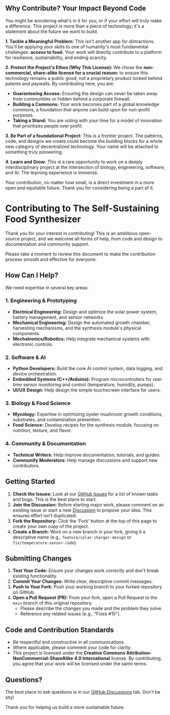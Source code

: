 ## Why Contribute? Your Impact Beyond Code

You might be wondering what's in it for you, or if your effort will truly make a difference. This project is more than a piece of technology; it's a statement about the future we want to build.

**1. Tackle a Meaningful Problem:** This isn't another app for distractions. You'll be applying your skills to one of humanity's most fundamental challenges: **access to food.** Your work will directly contribute to a platform for resilience, sustainability, and ending scarcity.

**2. Protect the Project's Ethos (Why This License):**
We chose the **non-commercial, share-alike license for a crucial reason:** to ensure this technology remains a public good, not a proprietary product locked behind patents and paywalls. By contributing here, you are:
*   **Guaranteeing Access:** Ensuring the design can never be taken away from communities or hidden behind a corporate firewall.
*   **Building a Commons:** Your work becomes part of a global knowledge commons, a foundation that anyone can build upon for non-profit purposes.
*   **Taking a Stand:** You are voting with your time for a model of innovation that prioritizes people over profit.

**3. Be Part of a foundational Project:** This is a frontier project. The patterns, code, and designs we create could become the building blocks for a whole new category of decentralized technology. Your name will be attached to something truly pioneering.

**4. Learn and Grow:** This is a rare opportunity to work on a deeply interdisciplinary project at the intersection of biology, engineering, software, and AI. The learning experience is immense.

Your contribution, no matter how small, is a direct investment in a more open and equitable future. Thank you for considering being a part of it.

# Contributing to The Self-Sustaining Food Synthesizer

Thank you for your interest in contributing! This is an ambitious open-source project, and we welcome all forms of help, from code and design to documentation and community support.

Please take a moment to review this document to make the contribution process smooth and effective for everyone.

## How Can I Help?

We need expertise in several key areas:

### 1. Engineering & Prototyping
*   **Electrical Engineering:** Design and optimize the solar power system, battery management, and sensor networks.
*   **Mechanical Engineering:** Design the automated growth chamber, harvesting mechanisms, and the synthesis module's physical components.
*   **Mechatronics/Robotics:** Help integrate mechanical systems with electronic controls.

### 2. Software & AI
*   **Python Developers:** Build the core AI control system, data logging, and device orchestration.
*   **Embedded Systems (C++/Arduino):** Program microcontrollers for real-time sensor monitoring and control (temperature, humidity, pumps).
*   **UI/UX Design:** Help design the simple touchscreen interface for users.

### 3. Biology & Food Science
*   **Mycology:** Expertise in optimizing oyster mushroom growth conditions, substrates, and contamination prevention.
*   **Food Science:** Develop recipes for the synthesis module, focusing on nutrition, texture, and flavor.

### 4. Community & Documentation
*   **Technical Writers:** Help improve documentation, tutorials, and guides.
*   **Community Moderators:** Help manage discussions and support new contributors.

## Getting Started

1.  **Check the Issues:** Look at our [GitHub Issues](https://github.com/JDM95aus/Self-sustaining-solar-food-synthesiser-/issues) for a list of known tasks and bugs. This is the best place to start.
2.  **Join the Discussion:** Before starting major work, please comment on an existing issue or start a new [Discussion](https://github.com/JDM95aus/Self-sustaining-solar-food-synthesiser-/discussions) to propose your idea. This ensures effort isn't duplicated.
3.  **Fork the Repository:** Click the 'Fork' button at the top of this page to create your own copy of the project.
4.  **Create a Branch:** Work on a new branch in your fork, giving it a descriptive name (e.g., `feature/solar-charger-design` or `fix/temperature-sensor-code`).

## Submitting Changes

1.  **Test Your Code:** Ensure your changes work correctly and don't break existing functionality.
2.  **Commit Your Changes:** Write clear, descriptive commit messages.
3.  **Push to Your Fork:** Push your working branch to your forked repository on GitHub.
4.  **Open a Pull Request (PR):** From your fork, open a Pull Request to the `main` branch of this original repository.
    *   Please describe the changes you made and the problem they solve.
    *   Reference any related issues (e.g., "Fixes #15").

## Code and Contribution Standards

*   Be respectful and constructive in all communications.
*   Where applicable, please comment your code for clarity.
*   This project is licensed under the **Creative Commons Attribution-NonCommercial-ShareAlike 4.0 International** license. By contributing, you agree that your work will be licensed under the same terms.

## Questions?

The best place to ask questions is in our [GitHub Discussions](https://github.com/JDM95aus/Self-sustaining-solar-food-synthesiser-/discussions) tab. Don't be shy!

Thank you for helping us build a more sustainable future.

